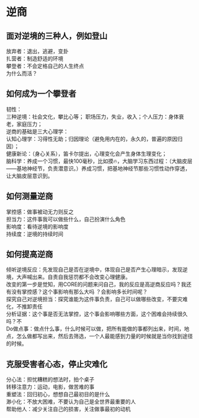 

# 逆商

## 面对逆境的三种人，例如登山
放弃者：退出，逃避，变卦  
扎营者：制造舒适的环境  
攀登者：不会定格自己的人生终点  
为什么而活？  

## 如何成为一个攀登者
韧性：  
三种逆境：社会文化，攀比心等； 职场压力，失业，收入；个人压力：身体衰老，家庭压力；  
逆商的基础是三大心理学：  
认知心理学：习得性无助；归因理论（避免用内在的，永久的，普遍的原因归因）；  
健康新论：（身心关系），笛卡尔提出，心理变化会产生身体生理变化；  
脑科学：养成一个习惯，最快100毫秒，比如摸🔥，大脑学习东西过程：（大脑皮层——基地神经节，负责潜意识。）养成习惯，把基地神经节那些习惯性动作穿透，让大脑皮层意识到。  

## 如何测量逆商
掌控感：做事被动无力则反之  
担当力：这件事我可以做些什么，自己扮演什么角色  
影响度：看待逆境的影响度  
持续度：逆境的持续时间  

## 如何提高逆商
倾听逆境反应：先发现自己是否在逆境中，体现自己是否产生心理暗示，发现逆境，大声喊出来。自责自我惩罚都不会改变心理健康。  
改变的第一步是觉知，用CORE的问题来问自己，我的反应是高逆商反应吗？我还有没有掌控感？这个事影响有那么大吗 ？会影响多长时间呢？  
探究自己对逆境担当：探究谁能为这件事负责，自己可以做哪些改变，不要灾难化，不推卸责任  
分析证据：这个事是否无法掌控，这个事会影响哪些方面，这个困难会持续很久吗？不  
Do做点事：做点什么事，什么时候可以做，把所有能做的事都列出来，时间，地点，怎么做都写出来，然后去筛选，一个人最能感到力量的时候就是当你找到途径的时候。  

## 克服受害者心态，停止灾难化
分心法：担忧糟糕的想法时，拍个桌子  
转移注意力：运动，电影，做苦难的事  
重塑法：回归初心，想想自己最初目的是什么  
渺小化：不放大困难，不要认为自己是全世界最重要的人  
帮助他人：减少关注自己的损害，关注做事最初的动机  